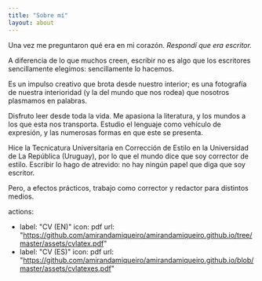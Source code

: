 ```yaml
---
title: "Sobre mí"
layout: about
---
```


Una vez me preguntaron qué era en mi corazón. *Respondí que era escritor.*

A diferencia de lo que muchos creen, escribir no es algo que los escritores sencillamente elegimos: sencillamente lo hacemos. 

Es un impulso creativo que brota desde nuestro interior; es una fotografía de nuestra interioridad (y la del mundo que nos rodea) que nosotros plasmamos en palabras.

Disfruto leer desde toda la vida. Me apasiona la literatura, y los mundos a los que esta nos transporta. Estudio el lenguaje como vehículo de expresión, y las numerosas formas en que este se presenta.

Hice la Tecnicatura Universitaria en Corrección de Estilo en la Universidad de La República (Uruguay), por lo que el mundo dice que soy corrector de estilo. Escribir lo hago de atrevido: no hay ningún papel que diga que soy escritor.

Pero, a efectos prácticos, trabajo como corrector y redactor para distintos medios.

actions:
  - label: "CV (EN)"
    icon: pdf
    url: "https://github.com/amirandamiqueiro/amirandamiqueiro.github.io/tree/master/assets/cvlatex.pdf"
  - label: "CV (ES)"
    icon: pdf
    url: "https://github.com/amirandamiqueiro/amirandamiqueiro.github.io/blob/master/assets/cvlatexes.pdf"
